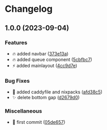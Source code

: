 # Changelog

## 1.0.0 (2023-09-04)


### Features

* :fire: added navbar ([373e13a](https://github.com/luishwu/Qme/commit/373e13aa2c26d8f86b20328345cf35059717aba0))
* :fire: added queue component ([5cbfbc7](https://github.com/luishwu/Qme/commit/5cbfbc7bfccf3dea9526cb064f3d4afb3cc9c89e))
* :zap: added mainlayout ([4cc9d7e](https://github.com/luishwu/Qme/commit/4cc9d7e627a3fdd367ff940769c789aea73a63ab))


### Bug Fixes

* :bug: added caddyfile and nixpacks ([afd38c5](https://github.com/luishwu/Qme/commit/afd38c5bf01ed77ca28eb092da6a9735bd079085))
* :sparkles: delete bottom gap ([d2679d0](https://github.com/luishwu/Qme/commit/d2679d05c303688f73242e00e82eda887918a2a2))


### Miscellaneous

* :rocket: first commit ([05de657](https://github.com/luishwu/Qme/commit/05de657b0d3c967de53b1c0ebd6d94af0cb3803b))
